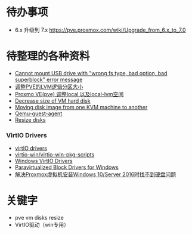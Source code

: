 # 待办事项

- 6.x 升级到 7.x https://pve.proxmox.com/wiki/Upgrade_from_6.x_to_7.0

# 待整理的各种资料

- [Cannot mount USB drive with "wrong fs type, bad option, bad superblock" error message](https://askubuntu.com/questions/703183/cannot-mount-usb-drive-with-wrong-fs-type-bad-option-bad-superblock-error-me)
- [调整PVE的LVM逻辑分区大小](https://lovesykun.cn/archives/pve-lvm.html)
- [Proxmo VE(pve) 调整local 以及local-lvm空间](https://blog.csdn.net/qq_40858216/article/details/105071040)
- [Decrease size of VM hard disk](https://forum.proxmox.com/threads/decrease-size-of-vm-hard-disk.76293/)
- [Moving disk image from one KVM machine to another](https://pve.proxmox.com/wiki/Moving_disk_image_from_one_KVM_machine_to_another)
- [Qemu-guest-agent](https://pve.proxmox.com/wiki/Qemu-guest-agent)
- [Resize disks](https://pve.proxmox.com/wiki/Resize_disks)

### VirtIO Drivers

- [virtIO drivers](https://docs.fedoraproject.org/en-US/quick-docs/creating-windows-virtual-machines-using-virtio-drivers/index.html)
- [virtio-win/virtio-win-pkg-scripts](https://github.com/virtio-win/virtio-win-pkg-scripts)
- [Windows VirtIO Drivers](https://pve.proxmox.com/wiki/Windows_VirtIO_Drivers)
- [Paravirtualized Block Drivers for Windows](https://pve.proxmox.com/wiki/Paravirtualized_Block_Drivers_for_Windows)
- [解决Proxmox虚拟机安装Windows 10/Server 2016时找不到硬盘问题](https://wangye.org/blog/archives/1216/)

# 关键字

- pve vm disks resize
- VirtIO驱动（win专用）